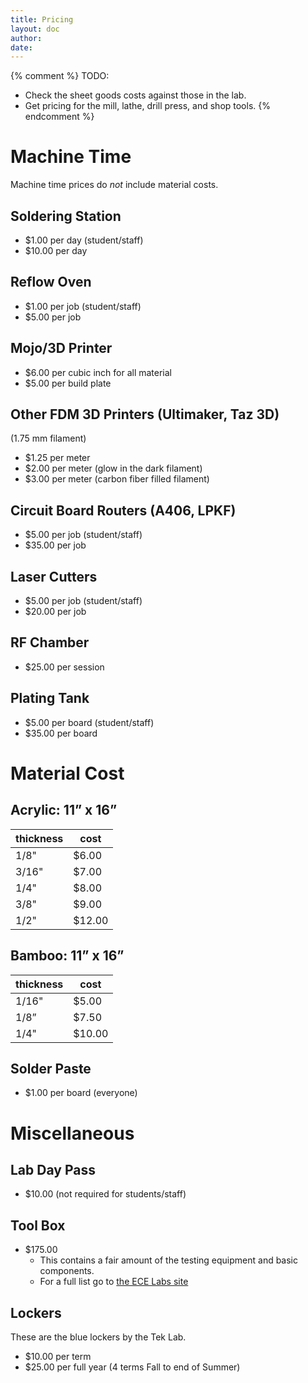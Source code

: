 ```yaml
---
title: Pricing
layout: doc
author: 
date: 
---
```

{% comment %}
TODO: 
- Check the sheet goods costs against those in the lab.
- Get pricing for the mill, lathe, drill press, and shop tools.
{% endcomment %}

# Machine Time
Machine time prices do *not* include material costs.

## Soldering Station
- $1.00 per day (student/staff)
- $10.00 per day

## Reflow Oven
- $1.00 per job (student/staff)
- $5.00 per job

## Mojo/3D Printer
- $6.00 per cubic inch for all material
- $5.00 per build plate

## Other FDM 3D Printers (Ultimaker, Taz 3D)
(1.75 mm filament)  
- $1.25 per meter 
- $2.00 per meter (glow in the dark filament)
- $3.00 per meter (carbon fiber filled filament)

## Circuit Board Routers (A406, LPKF)
- $5.00 per job (student/staff)
- $35.00 per job

## Laser Cutters
- $5.00 per job (student/staff)
- $20.00 per job

## RF Chamber
- $25.00 per session

## Plating Tank
- $5.00 per board (student/staff)
- $35.00 per board

# Material Cost

## Acrylic: 11” x 16”

thickness  | cost
-----------|-------
1/8"       | $6.00
3/16"      | $7.00
1/4"       | $8.00
3/8"       | $9.00
1/2"       | $12.00

## Bamboo:  11” x 16”

thickness | cost
----------|-----
1/16"     | $5.00
1/8”      | $7.50
1/4"      | $10.00

## Solder Paste
- $1.00 per board (everyone)

# Miscellaneous

## Lab Day Pass
- $10.00 (not required for students/staff)

## Tool Box
- $175.00 
	- This contains a fair amount of the testing equipment and basic components. 
	- For a full list go to [the ECE Labs site][ECE Labs] 

## Lockers
These are the blue lockers by the Tek Lab.
- $10.00 per term 
- $25.00 per full year (4 terms Fall to end of Summer)

[ECE Labs]: http://web.cecs.pdx.edu/~ecelab/
